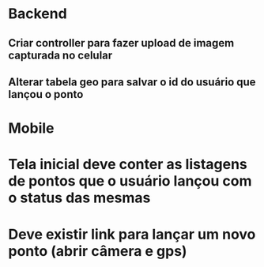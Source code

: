 # Backend

## Criar controller para fazer upload de imagem capturada no celular

## Alterar tabela geo para salvar o id do usuário que lançou o ponto

# Mobile

# Tela inicial deve conter as listagens de pontos que o usuário lançou com o status das mesmas
# Deve existir link para lançar um novo ponto (abrir câmera e gps)
